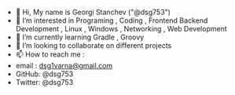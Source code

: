 - 👋 Hi, My name is Georgi Stanchev ("@dsg753") 
- 👀 I’m interested in Programing  , Coding , Frontend Backend Development , Linux , Windows , Networking , Web Development
- 🌱 I’m currently learning Gradle , Groovy
- 💞️ I’m looking to collaborate on different projects 
- 📫 How to reach me :
- email : dsg1varna@gmail.com
- GitHub: @dsg753
- Twitter: @dsg753 
<!---
dsg753/dsg753 is a ✨ special ✨ repository because its `README.md` (this file) appears on your GitHub profile.
You can click the Preview link to take a look at your changes.
--->

